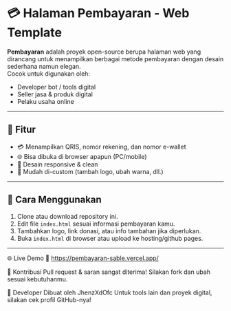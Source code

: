 # 💳 Halaman Pembayaran - Web Template

**Pembayaran** adalah proyek open-source berupa halaman web yang dirancang untuk menampilkan berbagai metode pembayaran dengan desain sederhana namun elegan.  
Cocok untuk digunakan oleh:

- Developer bot / tools digital
- Seller jasa & produk digital
- Pelaku usaha online

---

## 🎯 Fitur

- 💳 Menampilkan QRIS, nomor rekening, dan nomor e-wallet
- 🌐 Bisa dibuka di browser apapun (PC/mobile)
- 🎨 Desain responsive & clean
- 🧩 Mudah di-custom (tambah logo, ubah warna, dll.)

---

## 🚀 Cara Menggunakan

1. Clone atau download repository ini.
2. Edit file `index.html` sesuai informasi pembayaran kamu.
3. Tambahkan logo, link donasi, atau info tambahan jika diperlukan.
4. Buka `index.html` di browser atau upload ke hosting/github pages.

---
🌐 Live Demo
📍 https://pembayaran-sable.vercel.app/

🤝 Kontribusi
Pull request & saran sangat diterima!
Silakan fork dan ubah sesuai kebutuhanmu.

👑 Developer
Dibuat oleh JhenzXdOfc
Untuk tools lain dan proyek digital, silakan cek profil GitHub-nya!

